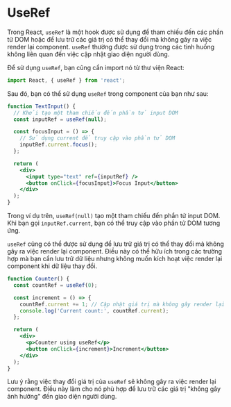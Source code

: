 # UseRef

Trong React, `useRef` là một hook được sử dụng để tham chiếu đến các phần tử DOM hoặc để lưu trữ các giá trị có thể thay đổi mà không gây ra việc render lại component. `useRef` thường được sử dụng trong các tình huống không liên quan đến việc cập nhật giao diện người dùng.

Để sử dụng `useRef`, bạn cũng cần import nó từ thư viện React:

```jsx
import React, { useRef } from 'react';
```

Sau đó, bạn có thể sử dụng `useRef` trong component của bạn như sau:

```jsx
function TextInput() {
  // Khởi tạo một tham chiếu đến phần tử input DOM
  const inputRef = useRef(null);

  const focusInput = () => {
    // Sử dụng current để truy cập vào phần tử DOM
    inputRef.current.focus();
  };

  return (
    <div>
      <input type="text" ref={inputRef} />
      <button onClick={focusInput}>Focus Input</button>
    </div>
  );
}
```

Trong ví dụ trên, `useRef(null)` tạo một tham chiếu đến phần tử input DOM. Khi bạn gọi `inputRef.current`, bạn có thể truy cập vào phần tử DOM tương ứng.

`useRef` cũng có thể được sử dụng để lưu trữ giá trị có thể thay đổi mà không gây ra việc render lại component. Điều này có thể hữu ích trong các trường hợp mà bạn cần lưu trữ dữ liệu nhưng không muốn kích hoạt việc render lại component khi dữ liệu thay đổi.

```jsx
function Counter() {
  const countRef = useRef(0);

  const increment = () => {
    countRef.current += 1; // Cập nhật giá trị mà không gây render lại component
    console.log('Current count:', countRef.current);
  };

  return (
    <div>
      <p>Counter using useRef</p>
      <button onClick={increment}>Increment</button>
    </div>
  );
}
```

Lưu ý rằng việc thay đổi giá trị của `useRef` sẽ không gây ra việc render lại component. Điều này làm cho nó phù hợp để lưu trữ các giá trị "không gây ảnh hưởng" đến giao diện người dùng.
